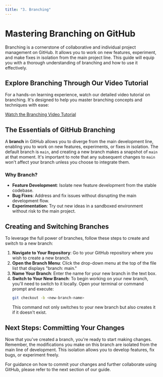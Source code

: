 ```yaml
---
title: "3. Branching"
---
```


# Mastering Branching on GitHub

Branching is a cornerstone of collaborative and individual project management on GitHub. It allows
you to work on new features, experiment, and make fixes in isolation from the main project line.
This guide will equip you with a thorough understanding of branching and how to use it effectively.

## Explore Branching Through Our Video Tutorial

For a hands-on learning experience, watch our detailed video tutorial on branching. It's designed to
help you master branching concepts and techniques with ease:

[Watch the Branching Video Tutorial](https://youtu.be/LRpM5pBsBvM "Branching with GitHub - Click to Watch!")

## The Essentials of GitHub Branching

A **branch** in GitHub allows you to diverge from the main development line, enabling you to work on
new features, experiments, or fixes in isolation. The default branch is `main`, and creating a new
branch makes a snapshot of `main` at that moment. It's important to note that any subsequent changes
to `main` won't affect your branch unless you choose to integrate them.

### Why Branch?

- **Feature Development**: Isolate new feature development from the stable codebase.
- **Bug Fixes**: Address and fix issues without disrupting the main development flow.
- **Experimentation**: Try out new ideas in a sandboxed environment without risk to the main
  project.

## Creating and Switching Branches

To leverage the full power of branches, follow these steps to create and switch to a new branch:

1. **Navigate to Your Repository**: Go to your GitHub repository where you wish to create a new
   branch.
2. **Open the Branch Menu**: Click the drop-down menu at the top of the file list that displays
   "branch: main."
3. **Name Your Branch**: Enter the name for your new branch in the text box.
4. **Switch to Your New Branch**: To begin working on your new branch, you'll need to switch to it
   locally. Open your terminal or command prompt and execute:
   ```bash
   git checkout -b <new-branch-name>
   ```
   This command not only switches to your new branch but also creates it if it doesn't exist.

## Next Steps: Committing Your Changes

Now that you've created a branch, you're ready to start making changes. Remember, the modifications
you make on this branch are isolated from the main line of development. This isolation allows you to
develop features, fix bugs, or experiment freely.

For guidance on how to commit your changes and further collaborate using GitHub, please refer to the
next section of our guide.
